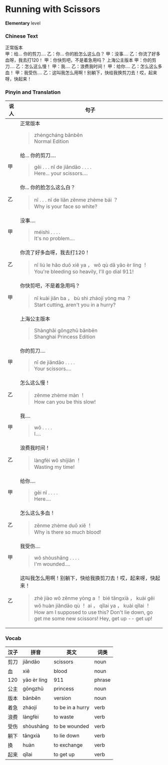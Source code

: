 # Running with Scissors
**Elementary** level
### Chinese Text
正常版本<br />甲：给... 你的剪刀....
乙：你... 你的脸怎么这么白？
甲：没事....
乙：你流了好多血呀，我去打120！
甲：你快剪吧，不是着急用吗？
上海公主版本
甲：你的剪刀....
乙：怎么这么慢！
甲：我....
乙：浪费我时间！
甲：给你....
乙：怎么这么多血！
甲：我受伤....
乙：这叫我怎么用啊！别躺下，快给我换剪刀去！哎，起来呀，快起来！

### Pinyin and Translation
|说人|句子|
|----|----|
||正常版本<blockquote>zhèngcháng bǎnběn<br />Normal Edition</blockquote>|
|甲|给... 你的剪刀....<blockquote>gěi . . .  nǐ de jiǎndāo . . . .<br />Here... your scissors....</blockquote>|
|乙|你... 你的脸怎么这么白？<blockquote>nǐ . . .  nǐ de liǎn zěnme zhème bái ？<br />Why is your face so white?</blockquote>|
|甲|没事....<blockquote>méishì . . . .<br />It's no problem....</blockquote>|
|乙|你流了好多血呀，我去打120！<blockquote>nǐ liú le hǎo duō xiě ya ， wǒ qù dǎ yāo èr líng ！<br />You're bleeding so heavily, I'll go dial 911!</blockquote>|
|甲|你快剪吧，不是着急用吗？<blockquote>nǐ kuài jiǎn ba ， bù shì zháojí yòng ma ？<br />Start cutting, aren't you in a hurry?</blockquote>|
||上海公主版本<blockquote>Shànghǎi gōngzhǔ bǎnběn<br />Shanghai Princess Edition</blockquote>|
|甲|你的剪刀....<blockquote>nǐ de jiǎndāo . . . .<br />Your scissors....</blockquote>|
|乙|怎么这么慢！<blockquote>zěnme zhème màn ！<br />How can you be this slow!</blockquote>|
|甲|我....<blockquote>wǒ . . . .<br />I....</blockquote>|
|乙|浪费我时间！<blockquote>làngfèi wǒ shíjiān ！<br />Wasting my time!</blockquote>|
|甲|给你....<blockquote>gěi nǐ . . . .<br />Here....</blockquote>|
|乙|怎么这么多血！<blockquote>zěnme zhème duō xiě ！<br />Why is there so much blood!</blockquote>|
|甲|我受伤....<blockquote>wǒ shòushāng . . . .<br />I'm wounded....</blockquote>|
|乙|这叫我怎么用啊！别躺下，快给我换剪刀去！哎，起来呀，快起来！<blockquote>zhè jiào wǒ zěnme yòng a ！ bié tǎngxià ， kuài gěi wǒ huàn jiǎndāo qù ！ ai ， qǐlai ya ， kuài qǐlai ！<br />How am I supposed to use this? Don't lie down, go get me some new scissors! Hey, get up -- get up!</blockquote>|
### Vocab
|汉子|拼音|英文|词类|
|----|----|----|----|
|剪刀|jiǎndāo|scissors|noun|
|血|xiě|blood|noun|
|120|yāo èr líng|911|phrase|
|公主|gōngzhǔ|princess|noun|
|版本|bǎnběn|version|noun|
|着急|zháojí|to be in a hurry|verb|
|浪费|làngfèi|to waste|verb|
|受伤|shòushāng|to be wounded|verb|
|躺下|tǎngxià|to lie down|verb|
|换|huàn|to exchange|verb|
|起来|qǐlai|to get up|verb|